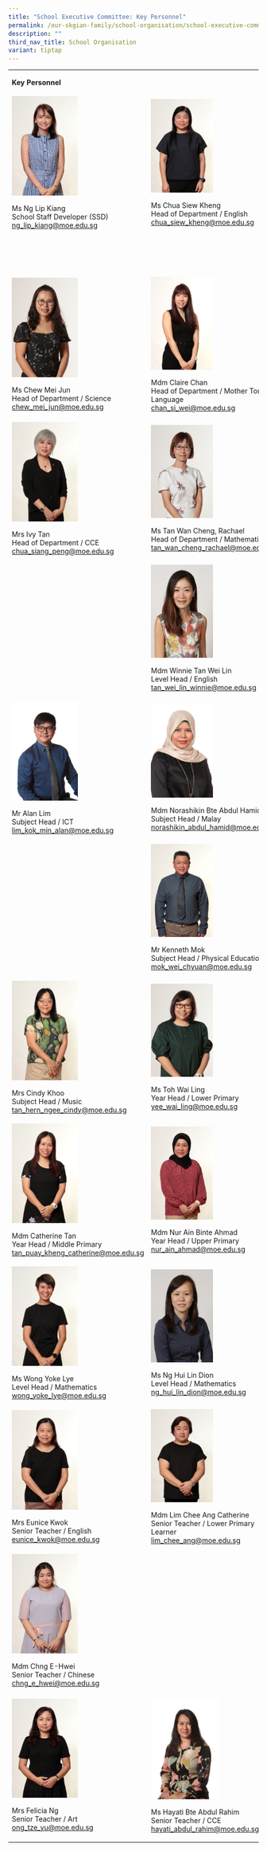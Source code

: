```yaml
---
title: "School Executive Committee: Key Personnel"
permalink: /our-skgian-family/school-organisation/school-executive-committee/key-personnel/
description: ""
third_nav_title: School Organisation
variant: tiptap
---
```

<table><tbody><tr><td rowspan="1" colspan="2"><p><strong>Key Personnel</strong></p></td></tr><tr><td rowspan="1" colspan="1"><div class="isomer-image-wrapper"><img style="width: 50%;" height="auto" width="100%" src="/images/kp1.jpg"></div><p>Ms Ng Lip Kiang<br>School Staff Developer (SSD)<br><a href="mailto:ng_lip_kiang@moe.edu.sg" rel="noopener noreferrer nofollow" target="">ng_lip_kiang@moe.edu.sg</a></p></td><td rowspan="1" colspan="1"><div class="isomer-image-wrapper"><img style="width: 50%;" height="auto" width="100%" src="/images/kp2.jpg"></div><p>Ms Chua Siew Kheng<br>Head of Department / English<br><a href="mailto:chua_siew_kheng@moe.edu.sg" rel="noopener noreferrer nofollow" target="_blank">chua_siew_kheng@moe.edu.sg</a></p></td></tr><tr><td rowspan="1" colspan="1"><p>&nbsp;</p><p>&nbsp;&nbsp;</p><div class="isomer-image-wrapper"><img style="width: 50%;" height="auto" width="100%" src="/images/kp7.jpg"></div><p>Ms Chew Mei Jun <br>Head of Department / Science<a href="mailto:chew_mei_jun@moe.edu.sg" rel="noopener noreferrer nofollow" target="_blank"><br>chew_mei_jun@moe.edu.sg</a></p></td><td rowspan="1" colspan="1"><p>&nbsp;</p><p>&nbsp;</p><div class="isomer-image-wrapper"><img style="width: 50%;" height="auto" width="100%" src="/images/kp4.jpg"></div><p>Mdm Claire Chan<br>Head of Department / Mother Tongue Language<br><a href="mailto:chan_si_wei@moe.edu.sg" rel="noopener noreferrer nofollow" target="_blank">chan_si_wei@moe.edu.sg</a></p></td></tr><tr><td rowspan="1" colspan="1"><div class="isomer-image-wrapper"><img style="width: 50%;" height="auto" width="100%" src="/images/kp5.jpg"></div><p>Mrs Ivy Tan<br>Head of Department / CCE<br><a href="mailto:chua_siang_peng@moe.edu.sg" rel="noopener noreferrer nofollow" target="_blank">chua_siang_peng@moe.edu.sg</a></p></td><td rowspan="1" colspan="1"><div class="isomer-image-wrapper"><img style="width: 50%;" height="auto" width="100%" src="/images/kp8.jpg"></div><p>Ms Tan Wan Cheng, Rachael<br>Head of Department / Mathematics<br><a href="mailto:tan_wan_cheng_rachael@moe.edu.sg" rel="noopener noreferrer nofollow" target="_blank">tan_wan_cheng_rachael@moe.edu.sg</a></p></td></tr><tr><td rowspan="1" colspan="1"><p></p></td><td rowspan="1" colspan="1"><div class="isomer-image-wrapper"><img style="width: 50%;" height="auto" width="100%" src="/images/kp0025.jpeg"></div><p>Mdm Winnie Tan Wei Lin<br>Level Head / English<br><a href="mailto:tan_wei_lin_winnie@moe.edu.sg" rel="noopener noreferrer nofollow" target="_blank">tan_wei_lin_winnie@moe.edu.sg</a></p></td></tr><tr><td rowspan="1" colspan="1"><div class="isomer-image-wrapper"><img style="width: 50%;" height="auto" width="100%" src="/images/kp9.jpg"></div><p>Mr Alan Lim<br>Subject Head / ICT<br><a href="mailto:lim_kok_min_alan@moe.edu.sg" rel="noopener noreferrer nofollow" target="_blank">lim_kok_min_alan@moe.edu.sg</a></p></td><td rowspan="1" colspan="1"><div class="isomer-image-wrapper"><img style="width: 50%;" height="auto" width="100%" src="/images/kp10.jpg"></div><p>Mdm Norashikin Bte Abdul Hamid <br>Subject Head / Malay<br><a href="mailto:norashikin_abdul_hamid@moe.edu.sg" rel="noopener noreferrer nofollow" target="_blank">norashikin_abdul_hamid@moe.edu.sg</a></p></td></tr><tr><td rowspan="1" colspan="1"><p></p></td><td rowspan="1" colspan="1"><div class="isomer-image-wrapper"><img style="width: 50%;" height="auto" width="100%" src="/images/kp12.jpg"></div><p>Mr Kenneth Mok<br>Subject Head / Physical Education<br><a href="mailto:mok_wei_chyuan@moe.edu.sg" rel="noopener noreferrer nofollow" target="_blank">mok_wei_chyuan@moe.edu.sg</a></p></td></tr><tr><td rowspan="1" colspan="1"><div class="isomer-image-wrapper"><img style="width: 50%;" height="auto" width="100%" src="/images/kp13.jpg"></div><p>Mrs Cindy Khoo<br>Subject Head / Music<br><a href="mailto:tan_hern_ngee_cindy@moe.edu.sg" rel="noopener noreferrer nofollow" target="_blank">tan_hern_ngee_cindy@moe.edu.sg</a></p></td><td rowspan="1" colspan="1"><div class="isomer-image-wrapper"><img style="width: 50%;" height="auto" width="100%" src="/images/kp14.jpg"></div><p>Ms Toh Wai Ling<br>Year Head / Lower Primary<br><a href="mailto:yee_wai_ling@moe.edu.sg" rel="noopener noreferrer nofollow" target="_blank">yee_wai_ling@moe.edu.sg</a></p></td></tr><tr><td rowspan="1" colspan="1"><div class="isomer-image-wrapper"><img style="width: 50%;" height="auto" width="100%" src="/images/kp15.jpg"></div><p>Mdm Catherine Tan<br>Year Head / Middle Primary<br><a href="mailto:tan_puay_kheng_catherine@moe.edu.sg" rel="noopener noreferrer nofollow" target="_blank">tan_puay_kheng_catherine@moe.edu.sg</a></p></td><td rowspan="1" colspan="1"><div class="isomer-image-wrapper"><img style="width: 50%;" height="auto" width="100%" src="/images/kp16.jpg"></div><p>Mdm Nur Ain Binte Ahmad<br>Year Head / Upper Primary<br><a href="mailto:nur_ain_ahmad@moe.edu.sg" rel="noopener noreferrer nofollow" target="_blank">nur_ain_ahmad@moe.edu.sg</a></p></td></tr><tr><td rowspan="1" colspan="1"><div class="isomer-image-wrapper"><img style="width: 50%;" height="auto" width="100%" src="/images/kp17.jpg"></div><p>Ms Wong Yoke Lye<br>Level Head / Mathematics<br><a href="mailto:wong_yoke_lye@moe.edu.sg" rel="noopener noreferrer nofollow" target="_blank">wong_yoke_lye@moe.edu.sg</a></p></td><td rowspan="1" colspan="1"><div class="isomer-image-wrapper"><img style="width: 50%;" height="auto" width="100%" src="/images/kp0026.JPG"></div><p>Ms Ng Hui Lin Dion<br>Level Head / Mathematics<br><a href="mailto:ng_hui_lin_dion@moe.edu.sg" rel="noopener noreferrer nofollow" target="_blank">ng_hui_lin_dion@moe.edu.sg</a></p></td></tr><tr><td rowspan="1" colspan="1"><div class="isomer-image-wrapper"><img style="width: 50%;" height="auto" width="100%" src="/images/kp19.jpg"></div><p>Mrs Eunice Kwok<br>Senior Teacher / English<br><a href="mailto:eunice_kwok@moe.edu.sg" rel="noopener noreferrer nofollow" target="_blank">eunice_kwok@moe.edu.sg</a></p></td><td rowspan="1" colspan="1"><div class="isomer-image-wrapper"><img style="width: 50%;" height="auto" width="100%" src="/images/kp20.jpg"></div><p>Mdm Lim Chee Ang Catherine<br>Senior Teacher / Lower Primary Learner<br><a href="mailto:lim_chee_ang@moe.edu.sg" rel="noopener noreferrer nofollow" target="_blank">lim_chee_ang@moe.edu.sg</a></p></td></tr><tr><td rowspan="1" colspan="1"><div class="isomer-image-wrapper"><img style="width: 50%;" height="auto" width="100%" src="/images/kp21.jpg"></div><p>Mdm Chng E-Hwei<br>Senior Teacher / Chinese<br><a href="mailto:chng_e_hwei@moe.edu.sg" rel="noopener noreferrer nofollow" target="_blank">chng_e_hwei@moe.edu.sg</a></p></td><td rowspan="1" colspan="1"><p></p></td></tr><tr><td rowspan="1" colspan="1"><div class="isomer-image-wrapper"><img style="width: 50%;" height="auto" width="100%" src="/images/kp23.jpg"></div><p>Mrs Felicia Ng<br>Senior Teacher / Art<br><a href="mailto:ong_tze_yu@moe.edu.sg" rel="noopener noreferrer nofollow" target="_blank">ong_tze_yu@moe.edu.sg</a></p></td><td rowspan="1" colspan="1"><div class="isomer-image-wrapper"><img style="width: 55%;" height="auto" width="100%" src="/images/kp0030.jpg"></div><p>Ms Hayati Bte Abdul Rahim<br>Senior Teacher / CCE<br><a href="hayati_abdul_rahim@moe.edu.sg" rel="noopener noreferrer nofollow" target="_blank">hayati_abdul_rahim@moe.edu.sg</a></p></td></tr></tbody></table><p></p>